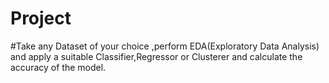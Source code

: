# Project

#Take any Dataset of your choice ,perform EDA(Exploratory Data Analysis) and apply a
suitable Classifier,Regressor or Clusterer and calculate the accuracy of the model.
